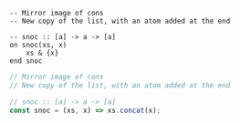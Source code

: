 ```applescript
-- Mirror image of cons
-- New copy of the list, with an atom added at the end
```

```applescript
-- snoc :: [a] -> a -> [a]
on snoc(xs, x)
    xs & {x}
end snoc
```

```js
// Mirror image of cons
// New copy of the list, with an atom added at the end
```

```js
// snoc :: [a] -> a -> [a]
const snoc = (xs, x) => xs.concat(x);
```